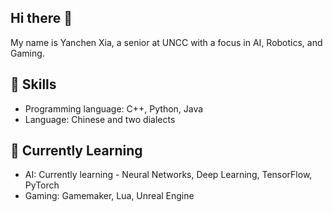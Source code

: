 ## Hi there 👋
My name is Yanchen Xia, a senior at UNCC with a focus in AI, Robotics, and Gaming.

## 🚀 Skills
* Programming language: C++, Python, Java
* Language: Chinese and two dialects

## 🌱 Currently Learning
* AI: Currently learning - Neural Networks, Deep Learning, TensorFlow, PyTorch
* Gaming: Gamemaker, Lua, Unreal Engine
<!--
**YanchenXia/YanchenXia** is a ✨ _special_ ✨ repository because its `README.md` (this file) appears on your GitHub profile.

Here are some ideas to get you started:

- 🔭 I’m currently working on ...
- 🌱 I’m currently learning ...
- 👯 I’m looking to collaborate on ...
- 🤔 I’m looking for help with ...
- 💬 Ask me about ...
- 📫 How to reach me: ...
- 😄 Pronouns: ...
- ⚡ Fun fact: ...
-->
